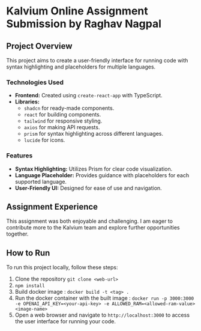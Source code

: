 # Kalvium Online Assignment Submission by Raghav Nagpal

## Project Overview

This project aims to create a user-friendly interface for running code with syntax highlighting and placeholders for multiple languages.

### Technologies Used

- **Frontend:** Created using `create-react-app` with TypeScript.
- **Libraries:**
  - `shadcn` for ready-made components.
  - `react` for building components.
  - `tailwind` for responsive styling.
  - `axios` for making API requests.
  - `prism` for syntax highlighting across different languages.
  - `lucide` for icons.

### Features

- **Syntax Highlighting:** Utilizes Prism for clear code visualization.
- **Language Placeholder:** Provides guidance with placeholders for each supported language.
- **User-Friendly UI:** Designed for ease of use and navigation.

## Assignment Experience

This assignment was both enjoyable and challenging. I am eager to contribute more to the Kalvium team and explore further opportunities together.

## How to Run

To run this project locally, follow these steps:

1. Clone the repository `git clone <web-url>`
2. `npm install`
3. Build docker image : `docker build -t <tag> .`
4. Run the docker container with the built image : `docker run -p 3000:3000 -e OPENAI_API_KEY=<your-api-key> -e ALLOWED_RAM=<allowed-ram-value> <image-name>`
5. Open a web browser and navigate to `http://localhost:3000` to access the user interface for running your code.
